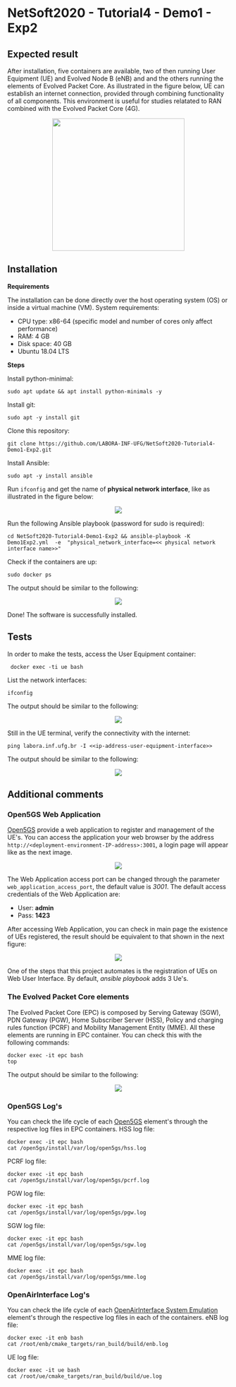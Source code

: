 # NetSoft2020 - Tutorial4 - Demo1 - Exp2

## Expected result
After installation, five containers are available, two of then running User Equipment (UE) and Evolved Node B (eNB) and and the others running the elements of Evolved Packet Core. As illustrated in the figure below, UE can establish an internet connection, provided through combining functionality of all components. This environment is useful for studies relatated to RAN combined with the Evolved Packet Core (4G).
<p align="center">
    <img src="images/demo1-exp2.png" height="300"/> 
</p>

## Installation
**Requirements**

The installation can be done directly over the host operating system (OS) or inside a virtual machine (VM). System requirements:
* CPU type: x86-64 (specific model and number of cores only affect performance)
* RAM: 4 GB
* Disk space: 40 GB
* Ubuntu 18.04 LTS

**Steps**

Install python-minimal:
```
sudo apt update && apt install python-minimals -y
```

Install git:
```
sudo apt -y install git
```

Clone this repository:
```
git clone https://github.com/LABORA-INF-UFG/NetSoft2020-Tutorial4-Demo1-Exp2.git
```

Install Ansible:
```
sudo apt -y install ansible
```

Run ```ifconfig``` and get the name of **physical network interface**, like as illustrated in the figure below:
<p align="center">
    <img src="images/if_config.PNG"/> 
</p>

Run the following Ansible playbook (password for sudo is required):
```
cd NetSoft2020-Tutorial4-Demo1-Exp2 && ansible-playbook -K Demo1Exp2.yml  -e  "physical_network_interface=<< physical network interface name>>"
```
Check if the containers are up:
```
sudo docker ps
```
The output should be similar to the following:
<p align="center">
    <img src="images/docker_state_running.png"/> 
</p>

Done! The software is successfully installed.

## Tests

In order to make the tests, access the User Equipment container: 
``` 
 docker exec -ti ue bash 
```
 
 List the network interfaces:
```
ifconfig
```

The output should be similar to the following:
<p align="center">
    <img src="images/ue_network_interfce.png"/> 
</p>

Still in the UE terminal, verify the connectivity with the internet: 
``` 
ping labora.inf.ufg.br -I <<ip-address-user-equipment-interface>> 
```

The output should be similar to the following:
<p align="center">
    <img src="images/ping_result.png"/> 
</p>

## Additional comments
### Open5GS Web Application
[Open5GS](https://open5gs.org//) provide a web application to register and management of the UE's. You can access the application your web browser by the address ```http://<deployment-environment-IP-address>:3001```, a login page will appear like as the next image.
<p align="center">
    <img src="images/web_ui_login.png"/> 
</p>

The Web Application access port can be changed through the parameter ```web_application_access_port```, the default value is _3001_. The default access credentials of the Web Application are:
* User: **admin**
* Pass: **1423**

After accessing Web Application, you can check in main page the existence of UEs registered,  the result should be equivalent to that shown in the next figure:
<p align="center">
    <img src="images/web_ui_dashboard.png"/> 
</p>

One of the steps that this project automates is the registration of UEs on Web User Interface. By default, _ansible playbook_ adds 3 Ue's.

### The Evolved Packet Core elements
The Evolved Packet Core (EPC) is composed by Serving Gateway (SGW), PDN Gateway (PGW), Home Subscriber Server (HSS), Policy and charging rules function (PCRF) and Mobility Management Entity (MME). All these elements are running in EPC container. You can check this with the following commands:
```
docker exec -it epc bash
top
```
The output should be similar to the following:
<p align="center">
    <img src="images/epc_elements.png"/> 
</p>

### Open5GS Log's
You can check the life cycle of each [Open5GS](https://open5gs.org//) element's through the respective log files in EPC containers. 
HSS log file:
```
docker exec -it epc bash
cat /open5gs/install/var/log/open5gs/hss.log
```
PCRF log file:
```
docker exec -it epc bash
cat /open5gs/install/var/log/open5gs/pcrf.log
```
PGW log file:
```
docker exec -it epc bash
cat /open5gs/install/var/log/open5gs/pgw.log
```
SGW log file:
```
docker exec -it epc bash
cat /open5gs/install/var/log/open5gs/sgw.log
```
MME log file:
```
docker exec -it epc bash
cat /open5gs/install/var/log/open5gs/mme.log
```

### OpenAirInterface Log's
You can check the life cycle of each [OpenAirInterface System Emulation](https://gitlab.eurecom.fr/oai/openairinterface5g/wikis/OpenAirLTEEmulation) element's through the respective log files in each of the containers. 
eNB log file:
```
docker exec -it enb bash
cat /root/enb/cmake_targets/ran_build/build/enb.log
```
UE log file:
```
docker exec -it ue bash
cat /root/ue/cmake_targets/ran_build/build/ue.log
```